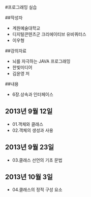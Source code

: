 #프로그래밍 실습

##작성자
- 계원예술대학교
- 디지털콘텐츠군 크리에이티브 유비쿼터스
- 이우형

##강의자료
- 뇌를 자극하는 JAVA 프로그래밍
- 한빛미디어
- 김윤영 저

##내용
- 6장.상속과 인터페이스

## 2013년 9월 12일
- 01.객체와 클래스
- 02.객체의 생성과 사용

## 2013년 9월 23일
- 03.클래스 선언의 기초 문법

## 2013년 10월 3일
- 04.클래스의 정적 구성 요소

